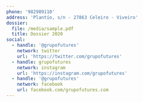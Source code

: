 ```yaml
---
phone: '982989110'
address: 'Plantío, s/n - 27863 Celeiro - Viveiro'
dossier:
  file: /media/sample.pdf
  title: Dossier 2020
social:
  - handle: '@grupofutures'
    network: twitter
    url: 'https://twitter.com/grupofutures'
  - handle: grupofutures
    network: instagram
    url: 'https://instagram.com/grupofutures'
  - handle: '@grupofutures'
    network: facebook
    url: facebook.com/grupofutures.com
---
```


